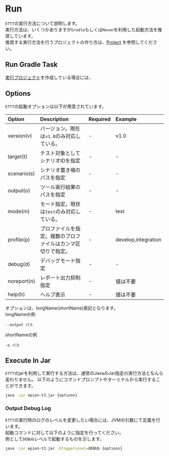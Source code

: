 # Run

`ETTT`の実行方法について説明します。  
実行方法は、いくつかありますが`Gradle`もしくは`Maven`を利用した起動方法を推奨しています。  
推奨する実行方法を行うプロジェクトの作り方は、[Project](pages/use/build.md) を参照してください。


## Run Gradle Task

[実行プロジェクト](pages/use/build.md)を作成している場合には、


## Options

`ETTT`の起動オプションは以下が用意されています。

|Option|Description|Required|Example|
|:---|:---|:---|:---|
|version(v)|バージョン。現在は`v1.0`のみ対応している。|-|v1.0|
|target(t)|テスト対象としてシナリオIDを指定|-|-|
|scenario(s)|シナリオ置き場のパスを指定|-|-|
|output(o)|ツール実行結果のパスを指定|-|-|
|mode(m)|モード指定。現状は`test`のみ対応している。|-|test|
|profile(p)|プロファイルを指定。複数のプロファイルはカンマ区切りで指定。|-|develop,integration|
|debug(d)|デバッグモード指定|-|-|
|noreport(n)|レポート出力抑制指定|-|値は不要|
|help(h)|ヘルプ表示|-|値は不要|

オプションは、longName(shortName)表記となります。  
longNameの例
```
--output パス
```

shortNameの例
```
-o パス
```

## Execute In Jar
`ETTT`のjarを利用して実行する方法は、通常のJavaのJar指定の実行方法となんら変わりません。
以下のようにコマンドプロンプトやターミナルから実行することができます。

```bash
java -jar epion-t3.jar {options}
```

### Output Debug Log

`ETTT`の実行時のログのレベルを変更したい場合には、JVMの引数にて定義を行います。  
起動コマンドに対して以下のように指定を行ってください。  
例として`DEBUG`レベルで起動するものを示します。

```bash
java -jar epion-t3.jar -DloggerLevel=DEBUG {options}
```